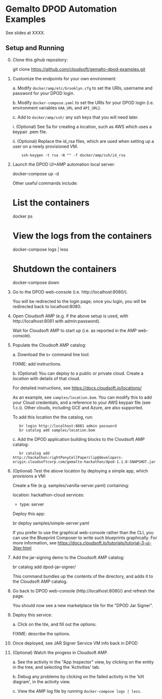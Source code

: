 # Gemalto DPOD Automation Examples

See slides at XXXX.

## Setup and Running

0. Clone this gihub repository:

    git clone https://github.com/cloudsoft/gemalto-dpod-examples.git

1. Customize the endpoints for your own environment:

   a. Modify `docker/amp/etc/brooklyn.cfg` to set the URIs, username and password
      for your DPOD login.

   b. Modify `docker-compose.yaml` to set the URIs for your DPOD login 
      (i.e. environment variables `UAA_URL` and `API_URL`).

   c. Add to `docker/amp/ssh/` any ssh keys that you will need later.

      i.  (Optional) See 5a for creating a location, such as AWS which uses a keypair .pem file.

      ii. (Optional) Replace the id_rsa files, which are used when setting up a user on a newly provisioned VM.

           ssh-keygen -t rsa -N "" -f docker/amp/ssh/id_rsa

2. Launch the DPOD UI+AMP automation local server:

    docker-compose up -d

   Other useful commands include:

    # List the containers
    docker ps

    # View the logs from the containers
    docker-compose logs | less

    # Shutdown the containers
    docker-compose down

3. Go to the DPOD web-console (i.e. http://localhost:8080/).

   You will be redirected to the login page; once you login, you will be redirected back to localhost:8080.

4. Open Cloudsoft AMP (e.g. if the above setup is used, with http://localhost:8081 with admin:password).

   Wait for Cloudsoft AMP to start up (i.e. as reported in the AMP web-console).

5. Populate the Cloudsoft AMP catalog:

   a. Download the `br` command line tool.

      FIXME: add instructions.

   b. (Optional) You can deploy to a public or private cloud. Create a *location* with details of that cloud.

      For detailed instructions, see https://docs.cloudsoft.io/locations/
      
      As an example, see `samples/location.bom`. You can modify this to add your Cloud credentials,
      and a reference to your AWS keypair file (see 1.c.i). Other clouds, including GCE and Azure, are also 
      supported.

      To add this location the the catalog, run:

          br login http://localhost:8081 admin password
          br catalog add samples/location.bom

   c. Add the DPOD application building blocks to the Cloudsoft AMP catalog:

          br catalog add http://hackathon:rightPonyCellPaperclip@developers-origin.cloudsoftcorp.com/gemalto-hackathon/dpod-1.1.0-SNAPSHOT.jar


6. (Optional) Test the above location by deploying a simple app, which provisions a VM:

   Create a file (e.g. samples/vanilla-server.yaml) containing:
    
    location: hackathon-cloud
    services:
      - type: server

   Deploy this app:

    br deploy samples/simple-server.yaml

   If you prefer to use the graphical web-console rather than the CLI, you can use the Blueprint Composer
   to write such blueprints graphically. For more information, see 
   https://docs.cloudsoft.io/tutorials/tutorial-3-ui-3tier.html

7. Add the jar-signing demo to the Cloudsoft AMP catalog:

    br catalog add dpod-jar-signer/

   This command bundles up the contents of the directory, and adds it to the Cloudsoft AMP catalog.

8. Go back to DPOD web-console (http://localhost:8080/) and refresh the page.

   You should now see a new marketplace tile for the "DPOD Jar Signer".

9. Deploy this service:

   a. Click on the tile, and fill out the options:

      FIXME: describe the options.

10. Once deployed, see JAR Signer Service VM info back in DPOD

11. (Optional) Watch the progess in Cloudsoft AMP.

    a. See the activity in the "App Inspector" view, by clicking on the entity in the tree, and selecting the 'Activities' tab.

    b. Debug any problems by clicking on the failed activity in the 'kilt diagram', in the activity view.

    c. View the AMP log file by running `docker-compose logs | less`.


